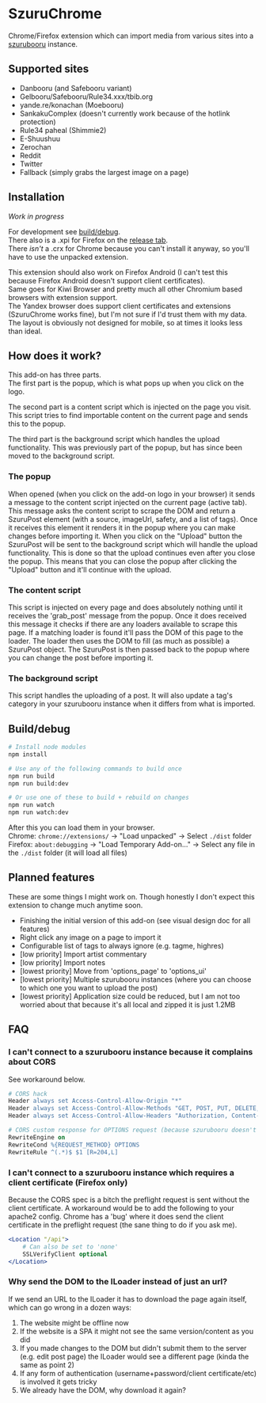 # SzuruChrome

Chrome/Firefox extension which can import media from various sites into a [szurubooru](https://github.com/rr-/szurubooru) instance.

## Supported sites

- Danbooru (and Safebooru variant)
- Gelbooru/Safebooru/Rule34.xxx/tbib.org
- yande.re/konachan (Moebooru)
- SankakuComplex (doesn't currently work because of the hotlink protection)
- Rule34 paheal (Shimmie2)
- E-Shuushuu
- Zerochan
- Reddit
- Twitter
- Fallback (simply grabs the largest image on a page)

## Installation

_Work in progress_

For development see [build/debug](#Builddebug).  
There also is a .xpi for Firefox on the [release tab](https://github.com/neobooru/SzuruChrome/releases).  
There _isn't_ a .crx for Chrome because you can't install it anyway, so you'll have to use the unpacked extension.

This extension should also work on Firefox Android (I can't test this because Firefox Android doesn't support client certificates).  
Same goes for Kiwi Browser and pretty much all other Chromium based browsers with extension support.  
The Yandex browser does support client certificates and extensions (SzuruChrome works fine), but I'm not sure if I'd trust them with my data.  
The layout is obviously not designed for mobile, so at times it looks less than ideal.

## How does it work?

This add-on has three parts.  
The first part is the popup, which is what pops up when you click on the logo.

The second part is a content script which is injected on the page you visit. This script tries to find importable content on the current page and sends this to the popup.

The third part is the background script which handles the upload functionality. This was previously part of the popup, but has since been moved to the background script.

### The popup

When opened (when you click on the add-on logo in your browser) it sends a message to the content script injected on the current page (active tab). This message asks the content script to scrape the DOM and return a SzuruPost element (with a source, imageUrl, safety, and a list of tags). Once it receives this element it renders it in the popup where you can make changes before importing it. When you click on the "Upload" button the SzuruPost will be sent to the background script which will handle the upload functionality. This is done so that the upload continues even after you close the popup. This means that you can close the popup after clicking the "Upload" button and it'll continue with the upload.

### The content script

This script is injected on every page and does absolutely nothing until it receives the 'grab_post' message from the popup. Once it does received this message it checks if there are any loaders available to scrape this page. If a matching loader is found it'll pass the DOM of this page to the loader. The loader then uses the DOM to fill (as much as possible) a SzuruPost object. The SzuruPost is then passed back to the popup where you can change the post before importing it.

### The background script

This script handles the uploading of a post. It will also update a tag's category in your szurubooru instance when it differs from what is imported.

## Build/debug

```sh
# Install node modules
npm install

# Use any of the following commands to build once
npm run build
npm run build:dev

# Or use one of these to build + rebuild on changes
npm run watch
npm run watch:dev
```

After this you can load them in your browser.  
Chrome: `chrome://extensions/` -> "Load unpacked" -> Select `./dist` folder  
Firefox: `about:debugging` -> "Load Temporary Add-on..." -> Select any file in the `./dist` folder (it will load all files)

## Planned features

These are some things I might work on. Though honestly I don't expect this extension to change much anytime soon.

- Finishing the initial version of this add-on (see visual design doc for all features)
- Right click any image on a page to import it
- Configurable list of tags to always ignore (e.g. tagme, highres)
- [low priority] Import artist commentary
- [low priority] Import notes
- [lowest priority] Move from 'options_page' to 'options_ui'
- [lowest priority] Multiple szurubooru instances (where you can choose to which one you want to upload the post)
- [lowest priority] Application size could be reduced, but I am not too worried about that because it's all local and zipped it is just 1.2MB

## FAQ

### I can't connect to a szurubooru instance because it complains about CORS

See workaround below.

```apache
# CORS hack
Header always set Access-Control-Allow-Origin "*"
Header always set Access-Control-Allow-Methods "GET, POST, PUT, DELETE, OPTIONS"
Header always set Access-Control-Allow-Headers "Authorization, Content-Type"

# CORS custom response for OPTIONS request (because szurubooru doesn't handle this, yet)
RewriteEngine on
RewriteCond %{REQUEST_METHOD} OPTIONS
RewriteRule ^(.*)$ $1 [R=204,L]
```

### I can't connect to a szurubooru instance which requires a client certificate (Firefox only)

Because the CORS spec is a bitch the preflight request is sent without the client certificate. A workaround would be to add the following to your apache2 config. Chrome has a 'bug' where it does send the client certificate in the preflight request (the sane thing to do if you ask me).

```apache
<Location "/api">
    # Can also be set to 'none'
    SSLVerifyClient optional
</Location>
```

### Why send the DOM to the ILoader instead of just an url?

If we send an URL to the ILoader it has to download the page again itself, which can go wrong in a dozen ways:

1.  The website might be offline now
2.  If the website is a SPA it might not see the same version/content as you did
3.  If you made changes to the DOM but didn't submit them to the server (e.g. edit post page) the ILoader would see a different page (kinda the same as point 2)
4.  If any form of authentication (username+password/client certificate/etc) is involved it gets tricky
5.  We already have the DOM, why download it again?

